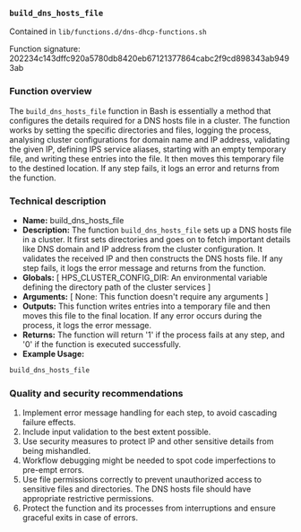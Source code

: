 ### `build_dns_hosts_file`

Contained in `lib/functions.d/dns-dhcp-functions.sh`

Function signature: 202234c143dffc920a5780db8420eb67121377864cabc2f9cd898343ab9493ab

### Function overview

The `build_dns_hosts_file` function in Bash is essentially a method that configures the details required for a DNS hosts file in a cluster. The function works by setting the specific directories and files, logging the process, analysing cluster configurations for domain name and IP address, validating the given IP, defining IPS service aliases, starting with an empty temporary file, and writing these entries into the file. It then moves this temporary file to the destined location. If any step fails, it logs an error and returns from the function. 

### Technical description

- **Name:** build_dns_hosts_file
- **Description:** The function `build_dns_hosts_file` sets up a DNS hosts file in a cluster. It first sets directories and goes on to fetch important details like DNS domain and IP address from the cluster configuration. It validates the received IP and then constructs the DNS hosts file. If any step fails, it logs the error message and returns from the function.
- **Globals:** [ HPS_CLUSTER_CONFIG_DIR: An environmental variable defining the directory path of the cluster services ]
- **Arguments:** [ None: This function doesn't require any arguments ]
- **Outputs:** This function writes entries into a temporary file and then moves this file to the final location. If any error occurs during the process, it logs the error message.
- **Returns:** The function will return '1' if the process fails at any step, and '0' if the function is executed successfully. 
- **Example Usage:** 
```bash
build_dns_hosts_file
```
### Quality and security recommendations

1. Implement error message handling for each step, to avoid cascading failure effects.
2. Include input validation to the best extent possible.
3. Use security measures to protect IP and other sensitive details from being mishandled.
4. Workflow debugging might be needed to spot code imperfections to pre-empt errors.
5. Use file permissions correctly to prevent unauthorized access to sensitive files and directories. The DNS hosts file should have appropriate restrictive permissions.
6. Protect the function and its processes from interruptions and ensure graceful exits in case of errors.


